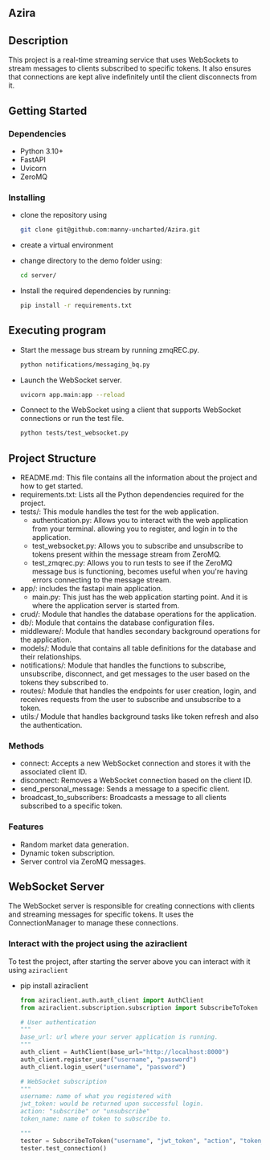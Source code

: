 ## Azira

## Description

This project is a real-time streaming service that uses WebSockets to stream messages to clients subscribed to specific tokens. It also ensures that connections are kept alive indefinitely until the client disconnects from it.

## Getting Started

### Dependencies

- Python 3.10+
- FastAPI
- Uvicorn
- ZeroMQ

### Installing

- clone the repository using

  ```bash
  git clone git@github.com:manny-uncharted/Azira.git
  ```
- create a virtual environment
- change directory to the demo folder using:

  ```bash
  cd server/
  ```
- Install the required dependencies by running:

  ```bash
  pip install -r requirements.txt
  ```

## Executing program

- Start the message bus stream by running zmqREC.py.

  ```bash
  python notifications/messaging_bq.py
  ```
- Launch the WebSocket server.

  ```bash
  uvicorn app.main:app --reload
  ```
- Connect to the WebSocket using a client that supports WebSocket connections or run the test file.

  ```bash
  python tests/test_websocket.py
  ```

## Project Structure

- README.md: This file contains all the information about the project and how to get started.
- requirements.txt: Lists all the Python dependencies required for the project.
- tests/: This module handles the test for the web application.
  - authentication.py: Allows you to interact with the web application from your terminal. allowing you to register, and login in to the application.
  - test_websocket.py: Allows you to subscribe and unsubscribe to tokens present within the message stream from ZeroMQ.
  - test_zmqrec.py: Allows you to run tests to see if the ZeroMQ message bus is functioning, becomes useful when you're having errors connecting to the message stream.
- app/: includes the fastapi main application.
  - main.py: This just has the web application starting point. And it is where the application server is started from.
- crud/: Module that handles the database operations for the application.
- db/: Module that contains the database configuration files.
- middleware/: Module that handles secondary background operations for the application.
- models/: Module that contains all table definitions for the database and their relationships.
- notifications/: Module that handles the functions to subscribe, unsubscribe, disconnect, and get messages to the user based on the tokens they subscribed to.
- routes/: Module that handles the endpoints for user creation, login, and receives requests from the user to subscribe and unsubscribe to a token.
- utils:/ Module that handles background tasks like token refresh and also the authentication.

### Methods

- connect: Accepts a new WebSocket connection and stores it with the associated client ID.
- disconnect: Removes a WebSocket connection based on the client ID.
- send_personal_message: Sends a message to a specific client.
- broadcast_to_subscribers: Broadcasts a message to all clients subscribed to a specific token.

### Features

- Random market data generation.
- Dynamic token subscription.
- Server control via ZeroMQ messages.

## WebSocket Server

The WebSocket server is responsible for creating connections with clients and streaming messages for specific tokens. It uses the ConnectionManager to manage these connections.

### Interact with the project using the aziraclient

To test the project, after starting the server above you can interact with it using `aziraclient`

* pip install aziraclient

  ```python
  from aziraclient.auth.auth_client import AuthClient
  from aziraclient.subscription.subscription import SubscribeToToken

  # User authentication
  """
  base_url: url where your server application is running.
  """
  auth_client = AuthClient(base_url="http://localhost:8000")
  auth_client.register_user("username", "password")
  auth_client.login_user("username", "password")

  # WebSocket subscription
  """
  username: name of what you registered with
  jwt_token: would be returned upon successful login.
  action: "subscribe" or "unsubscribe"
  token_name: name of token to subscribe to.

  """
  tester = SubscribeToToken("username", "jwt_token", "action", "token_name")
  tester.test_connection()
  ```
